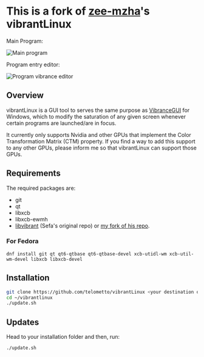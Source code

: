 # This is a fork of [zee-mzha](https://github.com/zee-mzha/vibrantLinux)'s vibrantLinux
Main Program:

![Main program](assets/program.png)

Program entry editor:

![Program vibrance editor](assets/entryeditor.png)

## Overview

vibrantLinux is a GUI tool to serves the same purpose as [VibranceGUI](https://vibrancegui.com/) for Windows, which to modify the saturation of any given screen whenever certain programs are launched/are in focus.

It currently only supports Nvidia and other GPUs that implement the Color Transformation Matrix (CTM) property. If you find a way to add this support to any other GPUs, please inform me so that vibrantLinux can support those GPUs.

## Requirements

The required packages are:

- git
- qt
- libxcb
- libxcb-ewmh
- [libvibrant](https://gitlab.com/Scrumplex/vibrant/) (Sefa's original repo) or [my fork of his repo](https://github.com/telometto/libvibrant/).

### For Fedora
`dnf install git qt qt6-qtbase qt6-qtbase-devel xcb-utidl-wm xcb-util-wm-devel libxcb libxcb-devel`

## Installation

```bash
git clone https://github.com/telometto/vibrantLinux <your destination of choice>
cd ~/vibrantlinux
./update.sh
```

## Updates

Head to your installation folder and then, run:

```bash
./update.sh
```
